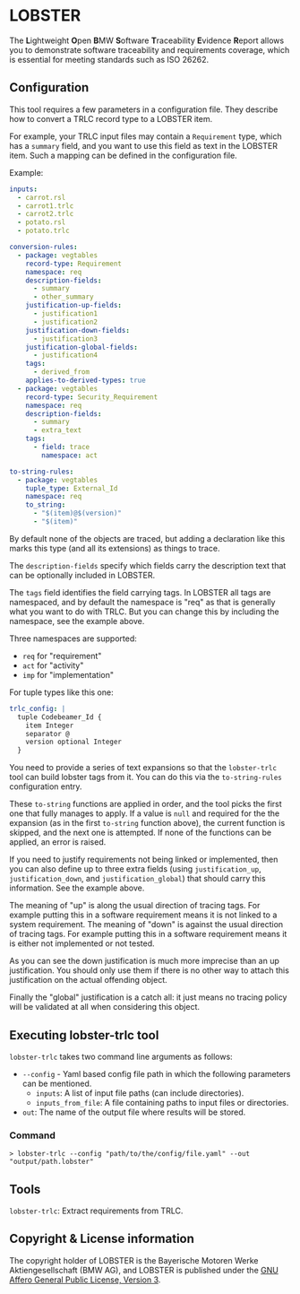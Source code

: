 # LOBSTER

The **L**ightweight **O**pen **B**MW **S**oftware **T**raceability
**E**vidence **R**eport allows you to demonstrate software traceability
and requirements coverage, which is essential for meeting standards
such as ISO 26262.

## Configuration

This tool requires a few parameters in a configuration file.
They describe how to convert a TRLC record type to a LOBSTER item.

For example, your TRLC input files may contain a `Requirement` type,
which has a `summary` field, and you want to use this field as text
in the LOBSTER item.
Such a mapping can be defined in the configuration file.

Example:

```yaml
inputs:
  - carrot.rsl
  - carrot1.trlc
  - carrot2.trlc
  - potato.rsl
  - potato.trlc

conversion-rules:
  - package: vegtables
    record-type: Requirement
    namespace: req
    description-fields:
      - summary
      - other_summary
    justification-up-fields:
      - justification1
      - justification2
    justification-down-fields:
      - justification3
    justification-global-fields:
      - justification4
    tags:
      - derived_from
    applies-to-derived-types: true
  - package: vegtables
    record-type: Security_Requirement
    namespace: req
    description-fields:
      - summary
      - extra_text
    tags:
      - field: trace
        namespace: act

to-string-rules:
  - package: vegtables
    tuple_type: External_Id
    namespace: req
    to_string:
      - "$(item)@$(version)"
      - "$(item)"
```

By default none of the objects are traced, but adding a declaration
like this marks this type (and all its extensions) as things to trace.

The `description-fields` specify which fields carry the description text that
can be optionally included in LOBSTER.

The `tags` field identifies the field carrying tags.
In LOBSTER all tags are namespaced, and by default the namespace is "req" as that
is generally what you want to do with TRLC.
But you can change this by including the namespace, see the example above.

Three namespaces are supported:

- `req` for "requirement"
- `act` for "activity"
- `imp` for "implementation"

For tuple types like this one:

```yaml
trlc_config: |
  tuple Codebeamer_Id {
    item Integer
    separator @
    version optional Integer
  }
```

You need to provide a series of text expansions so that the
`lobster-trlc` tool can build lobster tags from it.
You can do this via the `to-string-rules` configuration entry.

These `to-string` functions are applied in order, and the tool picks the first one that
fully manages to apply. If a value is `null` and required for the
the expansion (as in the first `to-string` function above), the current
function is skipped, and the next one is attempted. If none of the functions
can be applied, an error is raised.

If you need to justify requirements not being linked or implemented,
then you can also define up to three extra fields (using `justification_up`,
`justification_down`, and `justification_global`) that should carry this
information.
See the example above.

The meaning of "up" is along the usual direction of tracing tags. For
example putting this in a software requirement means it is not linked
to a system requirement. The meaning of "down" is against the usual
direction of tracing tags. For example putting this in a software
requirement means it is either not implemented or not tested.

As you can see the down justification is much more imprecise than an
up justification. You should only use them if there is no other way to
attach this justification on the actual offending object.

Finally the "global" justification is a catch all: it just means no
tracing policy will be validated at all when considering this object.

## Executing lobster-trlc tool

`lobster-trlc` takes two command line arguments as follows:
* `--config` - Yaml based config file path in which the following parameters can be 
  mentioned.
  * `inputs`: A list of input file paths (can include directories).
  * `inputs_from_file`: A file containing paths to input files or directories.  
* `out`: The name of the output file where results will be stored.

### Command

```
> lobster-trlc --config "path/to/the/config/file.yaml" --out "output/path.lobster"
```

## Tools

`lobster-trlc`: Extract requirements from TRLC.

## Copyright & License information

The copyright holder of LOBSTER is the Bayerische Motoren Werke
Aktiengesellschaft (BMW AG), and LOBSTER is published under the [GNU
Affero General Public License, Version
3](https://github.com/bmw-software-engineering/lobster/blob/main/LICENSE.md).

